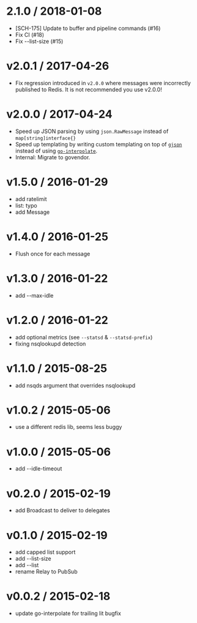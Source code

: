 
2.1.0 / 2018-01-08
==================

  * [SCH-175] Update to buffer and pipeline commands (#16)
  * Fix CI (#18)
  * Fix --list-size (#15)

v2.0.1 / 2017-04-26
===================

  * Fix regression introduced in `v2.0.0` where messages were incorrectly published to Redis. It is not recommended you use v2.0.0!

v2.0.0 / 2017-04-24
===================

  * Speed up JSON parsing by using `json.RawMessage` instead of `map[string]interface{}`
  * Speed up templating by writing custom templating on top of [`gjson`](https://github.com/tidwall/gjson) instead of using [`go-interpolate`](https://github.com/segmentio/go-interpolate).
  * Internal: Migrate to govendor.


v1.5.0 / 2016-01-29
==================

  * add ratelimit
  * list: typo
  * add Message


v1.4.0 / 2016-01-25
==================

  * Flush once for each message


v1.3.0 / 2016-01-22
==================

  * add --max-idle

v1.2.0 / 2016-01-22
==================

  * add optional metrics (see `--statsd` & `--statsd-prefix`)
  * fixing nsqlookupd detection

v1.1.0 / 2015-08-25
==================

  * add nsqds argument that overrides nsqlookupd


v1.0.2 / 2015-05-06
===================

  * use a different redis lib, seems less buggy

v1.0.0 / 2015-05-06
===================

  * add --idle-timeout

v0.2.0 / 2015-02-19
===================

  * add Broadcast to deliver to delegates

v0.1.0 / 2015-02-19
===================

  * add capped list support
  * add --list-size
  * add --list
  * rename Relay to PubSub

v0.0.2 / 2015-02-18
===================

 - update go-interpolate for trailing lit bugfix

